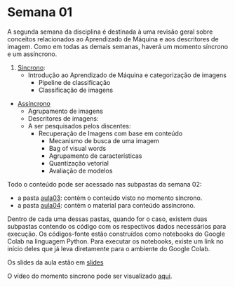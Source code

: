 # Semana 01

A segunda semana da disciplina é destinada à uma revisão geral sobre conceitos relacionados ao Aprendizado de Máquina e aos descritores de imagem. Como em todas as demais semanas, haverá um momento síncrono e um assíncrono.
1. [Síncrono](aula03/):
	- Introdução ao Aprendizado de Máquina e categorização de imagens
		- Pipeline de classificação
		- Classificação de imagens

- [Assíncrono](aula04/)
	- Agrupamento de imagens
	- Descritores de imagens:
	- A ser pesquisados pelos discentes:
		- Recuperação de Imagens com base em conteúdo
			- Mecanismo de busca de uma imagem
			- Bag of visual words
			- Agrupamento de características
			- Quantização vetorial
			- Avaliação de modelos 

Todo o conteúdo pode ser acessado nas subpastas da semana 02:
- a pasta [aula03](aula03/): contém o conteúdo visto no momento síncrono.
- a pasta [aula04](aula04/): contém o material para conteúdo assíncrono.

Dentro de cada uma dessas pastas, quando for o caso, existem duas subpastas contendo os código com os respectivos dados necessários para execução. Os códigos-fonte estão construídos como notebooks do Google Colab na linguagem Python. Para executar os notebooks, existe um link no início deles que já leva diretamente para o ambiente do Google Colab.

Os slides da aula estão em [slides](slides/)

O vídeo do momento síncrono pode ser visualizado [aqui](https://youtu.be/i2AWLssyqoU).
